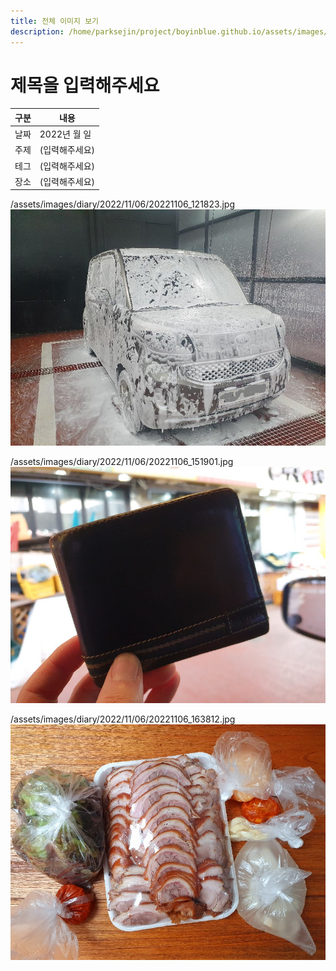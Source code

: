 ```yaml
---
title: 전체 이미지 보기
description: /home/parksejin/project/boyinblue.github.io/assets/images/diary/2022/11/06
---
```



제목을 입력해주세요
===


|구분|내용|
|---|---|
|날짜|2022년 월 일|
|주제|(입력해주세요)|
|테그|(입력해주세요)|
|장소|(입력해주세요)|


/assets/images/diary/2022/11/06/20221106_121823.jpg
![이미지](20221106_121823.jpg)


/assets/images/diary/2022/11/06/20221106_151901.jpg
![이미지](20221106_151901.jpg)


/assets/images/diary/2022/11/06/20221106_163812.jpg
![이미지](20221106_163812.jpg)


